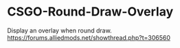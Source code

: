 # CSGO-Round-Draw-Overlay
Display an overlay when round draw.  
https://forums.alliedmods.net/showthread.php?t=306560

